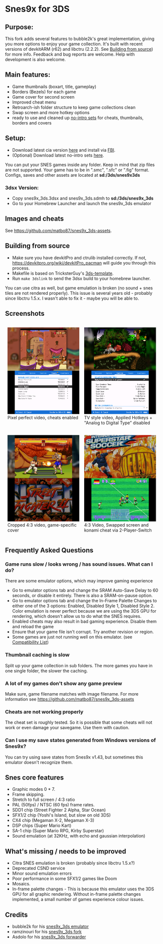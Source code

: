 # Snes9x for 3DS

## Purpose:

This fork adds several features to bubble2k's great implementation, giving you more options to enjoy your game collection. It's built with recent versions of devkitARM (r62) and libctru (2.2.2). See [Building from source](#building-from-source)) for more info. Feedback and bug reports are welcome. Help with development is also welcome. 

## Main features:

* Game thumbnails (boxart, title, gameplay)
* Borders (Bezels) for each game
* Game cover for second screen
* Improved cheat menu
* Retroarch-ish folder structure to keep game collections clean
* Swap screen and more hotkey options
* ready to use and cleaned up [no-intro sets](https://github.com/matbo87/snes9x_3ds-assets) for cheats, thumbnails, borders and covers 

## Setup:

* Download latest cia version [here](https://github.com/matbo87/snes9x_3ds/releases) and install via [FBI](https://github.com/Steveice10/FBI/releases).
* (Optional) Download latest no-intro sets [here](https://github.com/matbo87/snes9x_3ds-assets/releases).

You can put your SNES games inside any folder. Keep in mind that zip files are not supported. Your game has to be in ".smc", ".sfc" or ".fig" format.<br>
Configs, saves and other assets are located at **sd:/3ds/snes9x3ds**

### 3dsx Version:
* Copy snes9x_3ds.3dsx and snes9x_3ds.sdmh to **sd:/3ds/snes9x_3ds**
* Go to your Homebrew Launcher and launch the snes9x_3ds emulator


## Images and cheats
See https://github.com/matbo87/snes9x_3ds-assets.


## Building from source
* Make sure you have devkitPro and ctrulib installed correctly. 
If not, https://devkitpro.org/wiki/devkitPro_pacman will guide you through this process.
* Makefile is based on TricksterGuy's [3ds-template](https://github.com/TricksterGuy/3ds-template). 
* Run `make 3dslink` to send the 3dsx build to your homebrew launcher.

You can use citra as well, but game emulation is broken (no sound + snes tiles are not rendered properly). This issue is several years old - probably since libctru 1.5.x.
I wasn't able to fix it - maybe you will be able to.

## Screenshots
<div style="display: flex; width: 100%;">
  <figure style="width: calc(50% - 16px); max-width: 400px; margin: 16px 8px; flex: none">
    <img src="screenshots/aladdin-pp-cheats.png" alt="Aladdin">
    <figcaption>Pixel perfect video, cheats enabled</figcaption>
  </figure>
  <figure style="width: calc(50% - 16px); max-width: 400px; margin: 16px 8px; flex: none">
    <img src="screenshots/dkc-tvstyle-hotkeys.png" alt="Donkey Kong Country">
    <figcaption>TV style video, Applied Hotkeys + "Analog to Digital Type" disabled</figcaption>
  </figure>
</div>
<div style="display: flex; width: 100%;">
  <figure style="width: calc(50% - 16px); max-width: 400px; margin: 16px 8px; flex: none">
    <img src="screenshots/sf2-cropped-border-cover.png" alt="Super Street Fighter II">
    <figcaption>Cropped 4:3 video, game-specific cover</figcaption>
  </figure>
  <figure style="width: calc(50% - 16px); max-width: 400px; margin: 16px 8px; flex: none">
    <img src="screenshots/issd-screen-swap-konami-cheat.png" alt="International Superstar Soccer Deluxe">
    <figcaption>4:3 Video, Swapped screen and konami cheat via 2-Player-Switch</figcaption>
  </figure>
</div>


## Frequently Asked Questions

### Game runs slow / looks wrong / has sound issues. What can I do?

There are some emulator options, which may improve gaming experience

* Go to emulator options tab and change the SRAM Auto-Save Delay to 60 seconds, or disable it entirely. There is also a SRAM-on-pause option.
* Go to emulator options tab and change the In-Frame Palette Changes to either one of the 3 options: Enabled, Disabled Style 1, Disabled Style 2. Color emulation is never perfect because we are using the 3DS GPU for rendering, which doesn't allow us to do what the SNES requires.
* Enabled cheats may also result in bad gaming experience. Disable them and reload the game
* Ensure that your game file isn't corrupt. Try another revision or region.
* Some games are just not running well on this emulator. (see [Compatibility List](http://wiki.gbatemp.net/wiki/Snes9x_for_3DS))


### Thumbnail caching is slow
Split up your game collection in sub folders. The more games you have in one single folder, the slower the caching.

### A lot of my games don't show any game preview
Make sure, game filename matches with image filename. For more information see https://github.com/matbo87/snes9x_3ds-assets

### Cheats are not working properly

The cheat set is roughly tested. So it is possible that some cheats will not work or even damage your savegame. Use them with caution.

### Can I use my save states generated from Windows versions of Snes9x?

You can try using save states from Snes9x v1.43, but sometimes this emulator doesn't recognize them.


## Snes core features
* Graphic modes 0 * 7.
* Frame skipping.
* Stretch to full screen / 4:3 ratio
* PAL (50fps) / NTSC (60 fps) frame rates.
* SDD1 chip (Street Fighter 2 Alpha, Star Ocean)
* SFX1/2 chip (Yoshi's Island, but slow on old 3DS)
* CX4 chip (Megaman X-2, Megaman X-3)
* DSP chips (Super Mario Kart)
* SA-1 chip (Super Mario RPG, Kirby Superstar)
* Sound emulation (at 32KHz, with echo and gaussian interpolation)

## What's missing / needs to be improved
* Citra SNES emulation is broken (probably since libctru 1.5.x?)
* Deprecated CSND service
* Minor sound emulation errors
* Poor performance in some SFX1/2 games like Doom
* Mosaics.
* In-frame palette changes - This is because this emulator uses the 3DS GPU for all graphic rendering. Without in-frame palette changes implemented, a small number of games experience colour issues.


## Credits

* bubble2k for his [snes9x_3ds emulator](https://github.com/bubble2k16/snes9x_3ds)
* ramzinouri for his [snes9x_3ds fork](https://github.com/ramzinouri/snes9x_3ds)
* Asdolo for his [snes9x_3ds forwarder](https://github.com/Asdolo/snes9x_3ds_forwarder)